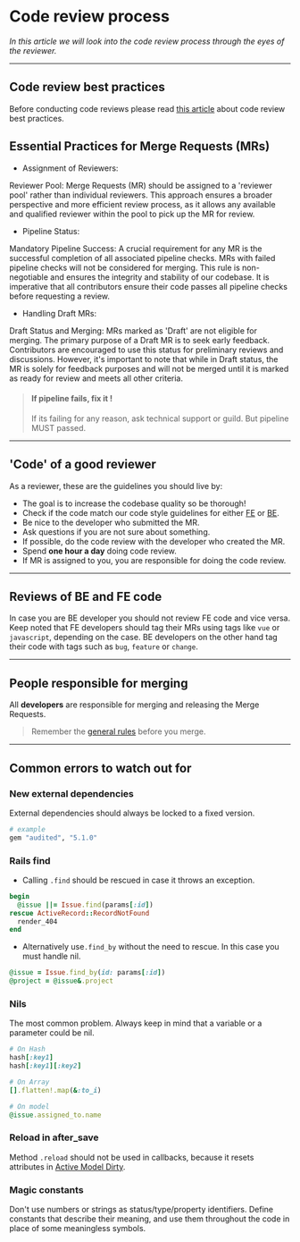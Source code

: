 # Code review process

*In this article we will look into the code review process through the eyes of the reviewer.*

---

## Code review best practices

Before conducting code reviews please read [this article](https://blog.palantir.com/code-review-best-practices-19e02780015f) about code review best practices.

## Essential Practices for Merge Requests (MRs)

* Assignment of Reviewers:

Reviewer Pool: Merge Requests (MR) should be assigned to a 'reviewer pool' rather than individual reviewers. This approach ensures a broader perspective and more efficient review process, as it allows any available and qualified reviewer within the pool to pick up the MR for review.

* Pipeline Status:

Mandatory Pipeline Success: A crucial requirement for any MR is the successful completion of all associated pipeline checks. MRs with failed pipeline checks will not be considered for merging. This rule is non-negotiable and ensures the integrity and stability of our codebase. It is imperative that all contributors ensure their code passes all pipeline checks before requesting a review.
 
* Handling Draft MRs:

Draft Status and Merging: MRs marked as 'Draft' are not eligible for merging. The primary purpose of a Draft MR is to seek early feedback. Contributors are encouraged to use this status for preliminary reviews and discussions. However, it's important to note that while in Draft status, the MR is solely for feedback purposes and will not be merged until it is marked as ready for review and meets all other criteria.

<!-- theme: warning -->

> #### If pipeline fails, fix it !
>
> If its failing for any reason, ask technical support or guild. But pipeline MUST passed.

---

## 'Code' of a good reviewer

As a reviewer, these are the guidelines you should live by:

- The goal is to increase the codebase quality so be thorough!
- Check if the code match our code style guidelines for either [FE](https://developers.easysoftware.com/docs/developer-portal-devs/ZG9jOjM5NzgxNzUy-frontend-best-practices) or [BE](https://developers.easysoftware.com/docs/developer-portal-devs/ZG9jOjM5NzgxNzU2-backend-best-practices).
- Be nice to the developer who submitted the MR.
- Ask questions if you are not sure about something.
- If possible, do the code review with the developer who created the MR.
- Spend **one hour a day** doing code review.
- If MR is assigned to you, you are responsible for doing the code review.

---

## Reviews of BE and FE code

In case you are BE developer you should not review FE code and vice versa.
Keep noted that FE developers should tag their MRs using tags like `vue` or `javascript`, depending on the case.
BE developers on the other hand tag their code with tags such as `bug`, `feature` or `change`.

---

## People responsible for merging

All **developers** are responsible for merging and releasing the Merge Requests.

<!-- theme: warning -->
> Remember the [general rules](https://developers.easysoftware.com/docs/developer-portal-devs/ZG9jOjM5NDMyMjQ4-how-to-contribute#merge-requests) before you merge.

---

## Common errors to watch out for

### New external dependencies

External dependencies should always be locked to a fixed version.
```ruby
# example 
gem "audited", "5.1.0"
```


### Rails find

- Calling `.find` should be rescued in case it throws an exception.

```ruby
begin
  @issue ||= Issue.find(params[:id])
rescue ActiveRecord::RecordNotFound
  render_404
end
```

- Alternatively use`.find_by` without the need to rescue. In this case you must handle nil.

```ruby
@issue = Issue.find_by(id: params[:id])
@project = @issue&.project
```

### Nils

The most common problem. Always keep in mind that a variable or a parameter could be nil.

```ruby
# On Hash
hash[:key1]
hash[:key1][:key2]

# On Array
[].flatten!.map(&:to_i)

# On model
@issue.assigned_to.name
```

### Reload in after_save

Method `.reload` should not be used in callbacks, because it resets attributes in [Active Model Dirty](http://api.rubyonrails.org/classes/ActiveModel/Dirty.html).

### Magic constants

Don't use numbers or strings as status/type/property identifiers. Define constants that describe their meaning, and use them throughout the code in place of some meaningless symbols.
